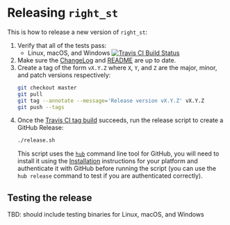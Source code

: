 # Releasing `right_st`

This is how to release a new version of `right_st`:

1. Verify that all of the tests pass:
   * Linux, macOS, and Windows [![Travis CI Build Status](https://travis-ci.org/rightscale/right_st.svg?branch=master)](https://travis-ci.org/rightscale/right_st?branch=master)
2. Make sure the [ChangeLog](https://github.com/rightscale/right_st/blob/master/ChangeLog.md) and
  [README](https://github.com/rightscale/right_st/blob/master/README.md) are up to date.
3. Create a tag of the form `vX.Y.Z` where `X`, `Y`, and `Z` are the major, minor, and patch versions respectively:
   ```bash
   git checkout master
   git pull
   git tag --annotate --message='Release version vX.Y.Z' vX.Y.Z
   git push --tags
   ```
4. Once the [Travis CI tag build](https://travis-ci.com/github/rightscale/right_st/builds) succeeds, run the release script to create a GitHub Release:
   ```bash
   ./release.sh
   ```
   This script uses the [`hub`](https://hub.github.com/) command line tool for GitHub, you will need to install it using the [Installation](https://github.com/github/hub#installation) instructions for your platform and authenticate it with GitHub before running the script (you can use the `hub release` command to test if you are authenticated correctly).

## Testing the release

TBD: should include testing binaries for Linux, macOS, and Windows
